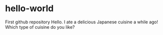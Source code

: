 # hello-world
First github repository
Hello. I ate a delicious Japanese cuisine a while ago! Which type of cuisine do you like?
